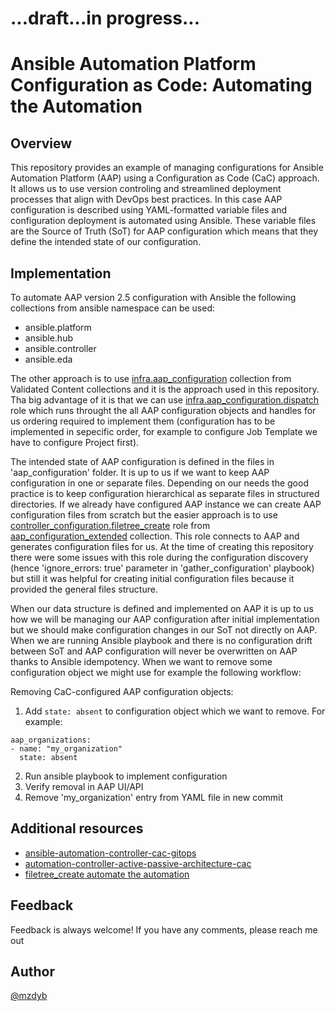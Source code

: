 # ...draft...in progress...
# Ansible Automation Platform Configuration as Code: Automating the Automation

## Overview

This repository provides an example of managing configurations for Ansible Automation Platform (AAP) using a Configuration as Code (CaC) approach. It allows us to use version controling and streamlined deployment processes that align with DevOps best practices. In this case AAP configuration is described using YAML-formatted variable files and configuration deployment is automated using Ansible. These variable files are the Source of Truth (SoT) for AAP configuration which means that they define the intended state of our configuration. 

## Implementation

To automate AAP version 2.5 configuration with Ansible the following collections from ansible namespace can be used:
- ansible.platform
- ansible.hub
- ansible.controller
- ansible.eda

The other approach is to use [infra.aap_configuration](https://github.com/redhat-cop/infra.aap_configuration) collection from Validated Content collections and it is the approach used in this repository. Tha big advantage of it is that we can use [infra.aap_configuration.dispatch](https://github.com/redhat-cop/infra.aap_configuration/tree/devel/roles/dispatch) role which runs throught the all AAP configuration objects and handles for us ordering required to implement them (configuration has to be implemented in sepecific order, for example to configure Job Template we have to configure Project first).


The intended state of AAP configuration is defined in the files in 'aap_configuration' folder. It is up to us if we want to keep AAP configuration in one or separate files. Depending on our needs the good practice is to keep configuration hierarchical as separate files in structured directories. If we already have configured AAP instance we can create AAP configuration files from scratch but the easier approach is to use [controller_configuration.filetree_create](https://github.com/redhat-cop/aap_configuration_extended/tree/devel/roles/filetree_create) role from [aap_configuration_extended](https://github.com/redhat-cop/aap_configuration_extended) collection. This role connects to AAP and generates configuration files for us. At the time of creating this repository there were some issues with this role during the configuration discovery (hence 'ignore_errors: true' parameter in 'gather_configuration' playbook) but still it was helpful for creating initial configuration files because it provided the general files structure.


When our data structure is defined and implemented on AAP it is up to us how we will be managing our AAP configuration after initial implementation but we should make configuration changes in our SoT not directly on AAP. When we are running Ansible playbook and there is no configuration drift between SoT and AAP configuration will never be overwritten on AAP thanks to Ansible idempotency. When we want to remove some configuration object we might use for example the following workflow:

Removing CaC-configured AAP configuration objects:
  1. Add `state: absent` to configuration object which we want to remove. For example:
  ```
aap_organizations:
  - name: "my_organization"
    state: absent
  ```
  2. Run ansible playbook to implement configuration
  2. Verify removal in AAP UI/API
  3. Remove 'my_organization' entry from YAML file in new commit


## Additional resources
- [ansible-automation-controller-cac-gitops](https://www.redhat.com/en/blog/ansible-automation-controller-cac-gitops)
- [automation-controller-active-passive-architecture-cac](https://www.redhat.com/en/blog/automation-controller-active-passive-architecture-cac)
- [filetree_create automate the automation](https://github.com/redhat-cop/aap_configuration_extended/blob/devel/roles/filetree_create/automatetheautomation.md)


## Feedback
Feedback is always welcome! If you have any comments, please reach me out

## Author

[@mzdyb](https://www.linkedin.com/in/michal-zdyb-9aa4046/)